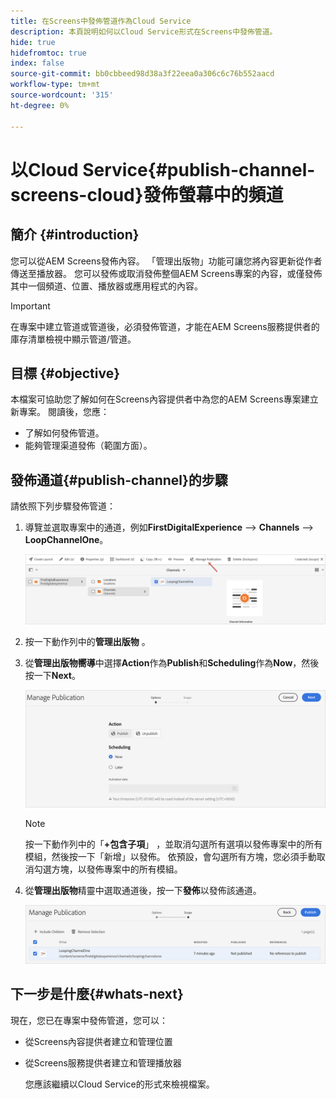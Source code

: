 ```yaml
---
title: 在Screens中發佈管道作為Cloud Service
description: 本頁說明如何以Cloud Service形式在Screens中發佈管道。
hide: true
hidefromtoc: true
index: false
source-git-commit: bb0cbbeed98d38a3f22eea0a306c6c76b552aacd
workflow-type: tm+mt
source-wordcount: '315'
ht-degree: 0%

---
```



# 以Cloud Service{#publish-channel-screens-cloud}發佈螢幕中的頻道

## 簡介 {#introduction}

您可以從AEM Screens發佈內容。 「管理出版物」功能可讓您將內容更新從作者傳送至播放器。 您可以發佈或取消發佈整個AEM Screens專案的內容，或僅發佈其中一個頻道、位置、播放器或應用程式的內容。

>[!IMPORTANT]
>在專案中建立管道或管道後，必須發佈管道，才能在AEM Screens服務提供者的庫存清單檢視中顯示管道/管道。

## 目標 {#objective}

本檔案可協助您了解如何在Screens內容提供者中為您的AEM Screens專案建立新專案。 閱讀後，您應：

* 了解如何發佈管道。
* 能夠管理渠道發佈（範圍方面）。

## 發佈通道{#publish-channel}的步驟

請依照下列步驟發佈管道：

1. 導覽並選取專案中的通道，例如&#x200B;**FirstDigitalExperience** —> **Channels** —> **LoopChannelOne**。

   ![](/help/screens-cloud/assets/create-content/managepub-1.png)

1. 按一下動作列中的&#x200B;**管理出版物** 。

1. 從&#x200B;**管理出版物嚮導**&#x200B;中選擇&#x200B;**Action**&#x200B;作為&#x200B;**Publish**&#x200B;和&#x200B;**Scheduling**&#x200B;作為&#x200B;**Now**，然後按一下&#x200B;**Next**。

   ![](/help/screens-cloud/assets/create-content/managepub-2.png)

   >[!NOTE]
   >按一下動作列中的「**+包含子項**」 ，並取消勾選所有選項以發佈專案中的所有模組，然後按一下「新增」以發佈。 依預設，會勾選所有方塊，您必須手動取消勾選方塊，以發佈專案中的所有模組。

1. 從&#x200B;**管理出版物**&#x200B;精靈中選取通道後，按一下&#x200B;**發佈**&#x200B;以發佈該通道。

   ![](/help/screens-cloud/assets/create-content/managepub-3.png)


## 下一步是什麼{#whats-next}

現在，您已在專案中發佈管道，您可以：

* 從Screens內容提供者建立和管理位置
* 從Screens服務提供者建立和管理播放器

   您應該繼續以Cloud Service的形式來檢視檔案。